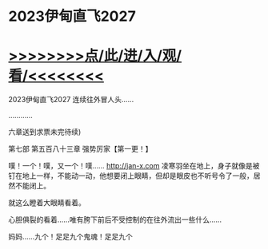 # 2023伊甸直飞2027

# <a href="https://github.com/kaihcw/xiazai/issues/1">>>>>>>>>点/此/进/入/观/看/<<<<<<<<</a>

2023伊甸直飞2027
连续往外冒人头……

…………

六章送到求票未完待续)

第七部 第五百八十三章 强势厉家【第一更！】

噗！一个！噗，又一个！噗……
http://jan-x.com
凌寒羽坐在地上，身子就像是被钉在地上一样，不能动一动，他想要闭上眼睛，但却是眼皮也不听号令了一般，居然不能闭上。

就这么瞪着大眼睛看着。

心胆俱裂的看着……唯有胯下前后不受控制的在往外流出一些什么……

妈妈……九个！足足九个鬼魂！足足九个
